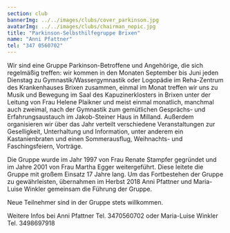 ```yaml
---
section: club
bannerImg: ../../images/clubs/cover_parkinson.jpg
avatarImg: ../../images/clubs/chairman_nopic.jpg
title: "Parkinson-Selbsthilfegruppe Brixen"
name: "Anni Pfattner"
tel: "347 0560702"
---
```


Wir sind eine Gruppe Parkinson-Betroffene und Angehörige, die sich regelmäßig treffen: wir kommen in den Monaten September bis Juni  jeden Dienstag zu Gymnastik/Wassergymnastik oder  Logopädie im Reha-Zentrum des Krankenhauses Brixen zusammen, einmal im Monat treffen wir uns zu Musik und Bewegung im Saal des Kapuzinerklosters in Brixen unter der Leitung von Frau Helene Plaikner und meist einmal monatlich, manchmal auch zweimal, nach der Gymnastik zum gemütlichen Gesprächs- und Erfahrungsaustauch im Jakob-Steiner Haus in Milland. Außerdem organisieren wir  über das Jahr verteilt verschiedene Veranstaltungen zur Geselligkeit, Unterhaltung und Information, unter anderem ein Kastanienbraten und einen Sommerausflug, Weihnachts- und Faschingsfeiern, Vorträge. 

Die Gruppe wurde im Jahr 1997 von Frau Renate Stampfer gegründet  und im Jahre 2001 von Frau Martha Egger weitergeführt. Diese leitete die Gruppe mit großem Einsatz 17 Jahre lang. Um das Fortbestehen der Gruppe zu gewährleisten, übernahmen im Herbst 2018  Anni Pfattner und Maria-Luise Winkler gemeinsam die Führung der Gruppe. 

Neue Teilnehmer sind in der Gruppe stets willkommen.

Weitere Infos bei Anni Pfattner Tel. 3470560702
oder Maria-Luise Winkler Tel. 3498697918